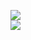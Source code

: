 [![](https://img.shields.io/badge/Made%20With-Github%20Spray-lightgrey.svg?style=for-the-badge&logo=github)](https://github.com/Annihil/github-spray#5938)  
[![](https://i.imgur.com/2DrTn0Z.gif)](https://github.com/Annihil/github-spray)